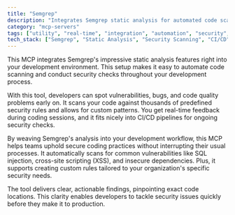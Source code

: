 ```yaml
---
title: "Semgrep"
description: "Integrates Semgrep static analysis for automated code scanning, vulnerability detection, and security checks in development workflows."
category: "mcp-servers"
tags: ["utility", "real-time", "integration", "automation", "security", "vulnerability detection", "code quality"]
tech_stack: ["Semgrep", "Static Analysis", "Security Scanning", "CI/CD", "Code Quality", "Vulnerability Scanning"]
---
```


This MCP integrates Semgrep's impressive static analysis features right into your development environment. This setup makes it easy to automate code scanning and conduct security checks throughout your development process.

With this tool, developers can spot vulnerabilities, bugs, and code quality problems early on. It scans your code against thousands of predefined security rules and allows for custom patterns. You get real-time feedback during coding sessions, and it fits nicely into CI/CD pipelines for ongoing security checks.

By weaving Semgrep's analysis into your development workflow, this MCP helps teams uphold secure coding practices without interrupting their usual processes. It automatically scans for common vulnerabilities like SQL injection, cross-site scripting (XSS), and insecure dependencies. Plus, it supports creating custom rules tailored to your organization's specific security needs.

The tool delivers clear, actionable findings, pinpointing exact code locations. This clarity enables developers to tackle security issues quickly before they make it to production.